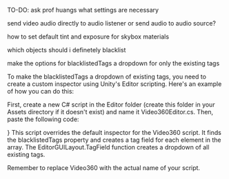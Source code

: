 TO-DO:
ask prof huangs what settings are necessary


send video audio directly to audio listener or send audio to audio source?


how to set default tint and exposure for skybox materials


which objects should i definetely blacklist

make the options for blacklistedTags a dropdown for only the existing tags

To make the blacklistedTags a dropdown of existing tags, you need to create a custom inspector using Unity's Editor scripting. Here's an example of how you can do this:

First, create a new C# script in the Editor folder (create this folder in your Assets directory if it doesn't exist) and name it Video360Editor.cs. Then, paste the following code:

}
This script overrides the default inspector for the Video360 script. It finds the blacklistedTags property and creates a tag field for each element in the array. The EditorGUILayout.TagField function creates a dropdown of all existing tags.

Remember to replace Video360 with the actual name of your script.